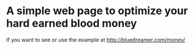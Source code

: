 # A simple web page to optimize your hard earned blood money

If you want to see or use the example at http://bluedreamer.com/money/
